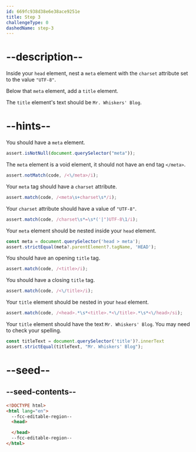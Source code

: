 ```yaml
---
id: 669fc938d38e6e38ace9251e
title: Step 3
challengeType: 0
dashedName: step-3
---
```


# --description--

Inside your `head` element, nest a `meta` element with the `charset` attribute set to the value `"UTF-8"`.

Below that `meta` element, add a `title` element.

The `title` element's text should be `Mr. Whiskers' Blog`.

# --hints--

You should have a `meta` element.

```js
assert.isNotNull(document.querySelector("meta"));
```

The `meta` element is a void element, it should not have an end tag `</meta>`.

```js
assert.notMatch(code, /<\/meta>/i);
```

Your `meta` tag should have a `charset` attribute.

```js
assert.match(code, /<meta\s+charset\s*/i);
```

Your `charset` attribute should have a value of `"UTF-8"`.

```js
assert.match(code, /charset\s*=\s*('|")UTF-8\1/i);
```

Your `meta` element should be nested inside your `head` element.

```js
const meta = document.querySelector('head > meta');
assert.strictEqual(meta?.parentElement?.tagName, 'HEAD');
```

You should have an opening `title` tag.

```js
assert.match(code, /<title>/i);
```

You should have a closing `title` tag.

```js
assert.match(code, /<\/title>/i);
```

Your `title` element should be nested in your `head` element.

```js
assert.match(code, /<head>.*\s*<title>.*<\/title>.*\s*<\/head>/si);
```

Your `title` element should have the text `Mr. Whiskers' Blog`. You may need to check your spelling.

```js
const titleText = document.querySelector('title')?.innerText
assert.strictEqual(titleText, "Mr. Whiskers' Blog");
```

# --seed--

## --seed-contents--

```html
<!DOCTYPE html>
<html lang="en">
  --fcc-editable-region--
  <head>

  </head>
  --fcc-editable-region--
</html>
```
